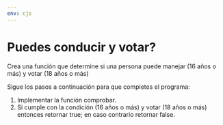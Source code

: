 ```yaml
---
env: cjs
---
```


# Puedes conducir y votar?

Crea una función que determine si una persona puede manejar (16 años o más) y
votar (18 años o más)

Sigue los pasos a continuación para que completes el programa:

1. Implementar la función comprobar.
2. Si cumple con la condición  (16 años o más) y votar (18 años o más)
  entonces retornar true; en caso contrario retornar false.
